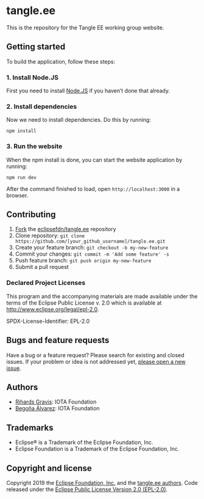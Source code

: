 # tangle.ee

This is the repository for the Tangle EE working group website.

## Getting started

To build the application, follow these steps:

### 1. Install Node.JS

First you need to install [Node.JS](https://nodejs.org) if you haven’t done that already.

### 2. Install dependencies

Now we need to install dependencies. Do this by running:

```
npm install
```

### 3. Run the website

When the npm install is done, you can start the website application by running:

```
npm run dev
```

After the command finished to load, open `http://localhost:3000` in a browser.

## Contributing

1. [Fork](https://help.github.com/articles/fork-a-repo/) the [eclipsefdn/tangle.ee](https://github.com/eclipsefdn/tangle.ee) repository
2. Clone repository: `git clone https://github.com/[your_github_username]/tangle.ee.git`
3. Create your feature branch: `git checkout -b my-new-feature`
4. Commit your changes: `git commit -m 'Add some feature' -s`
5. Push feature branch: `git push origin my-new-feature`
6. Submit a pull request

### Declared Project Licenses

This program and the accompanying materials are made available under the terms
of the Eclipse Public License v. 2.0 which is available at
http://www.eclipse.org/legal/epl-2.0.

SPDX-License-Identifier: EPL-2.0

## Bugs and feature requests

Have a bug or a feature request? Please search for existing and closed issues. If your problem or idea is not addressed yet, [please open a new issue](https://github.com/eclipsefdn/tangle.ee/issues/new).

## Authors

- [Rihards Gravis](https://github.com/rihardsgravis/): IOTA Foundation
- [Begoña Álvarez](https://github.com/begonaalvarezd): IOTA Foundation

## Trademarks

- Eclipse® is a Trademark of the Eclipse Foundation, Inc.
- Eclipse Foundation is a Trademark of the Eclipse Foundation, Inc.

## Copyright and license

Copyright 2019 the [Eclipse Foundation, Inc.](https://www.eclipse.org) and the [tangle.ee authors](https://github.com/eclipsefdn/tangle.ee/graphs/contributors). Code released under the [Eclipse Public License Version 2.0 (EPL-2.0)](https://github.com/eclipsefdn/tangle.ee/blob/src/LICENSE).
